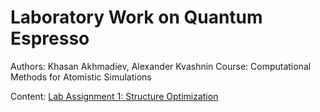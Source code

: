 # Laboratory Work on Quantum Espresso
Authors: Khasan Akhmadiev, Alexander Kvashnin
Course: Computational Methods for Atomistic Simulations

Content: [Lab Assignment 1: Structure Optimization](lab1_multiprocessing/README.md)
